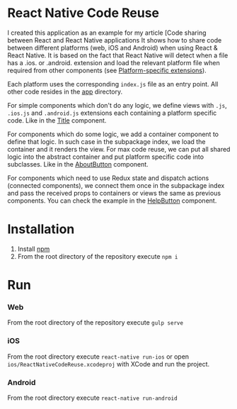 # React Native Code Reuse

I created this application as an example for my article [Code sharing between React and React Native applications It shows how to share code between different platforms (web, iOS and Android) when using React & React Native. It is based on the fact that React Native will detect when a file has a .ios. or .android. extension and load the relevant platform file when required from other components (see [Platform-specific extensions](https://facebook.github.io/react-native/docs/platform-specific-code.html#platform-specific-extensions)).

Each platform uses the corresponding `index.js` file as an entry point. All other code resides in the [app](https://github.com/ihor/ReactNativeCodeReuseExample/tree/master/app) directory.

For simple components which don't do any logic, we define views with `.js`, `.ios.js` and `.android.js` extensions each containing a platform specific code. Like in the [Title](https://github.com/ihor/ReactNativeCodeReuseExample/tree/master/app/components/Title) component.

For components which do some logic, we add a container component to define that logic. In such case in the subpackage index, we load the container and it renders the view. For max code reuse, we can put all shared logic into the abstract container and put platform specific code into subclasses. Like in the [AboutButton](https://github.com/ihor/ReactNativeCodeReuseExample/tree/master/app/components/AboutButton) component.

For components which need to use Redux state and dispatch actions (connected components), we connect them once in the subpackage index and pass the received props to containers or views the same as previous components. You can check the example in the [HelpButton](https://github.com/ihor/ReactNativeCodeReuseExample/tree/master/app/components/HelpButton) component.

# Installation

1.  Install [npm](https://www.npmjs.com/)
2.  From the root directory of the repository execute `npm i`

# Run

### Web

From the root directory of the repository execute `gulp serve`

### iOS

From the root directory execute `react-native run-ios` or open `ios/ReactNativeCodeReuse.xcodeproj` with XCode and run the project.

### Android

From the root directory execute `react-native run-android`
